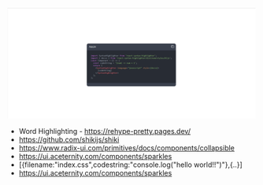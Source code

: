 ![alt text](image.png)

- Word Highlighting - https://rehype-pretty.pages.dev/
- https://github.com/shikijs/shiki
- https://www.radix-ui.com/primitives/docs/components/collapsible
- https://ui.aceternity.com/components/sparkles
- [{filename:"index.css",codestring:"console.log("hello world!!")"},{..}]
- https://ui.aceternity.com/components/sparkles
